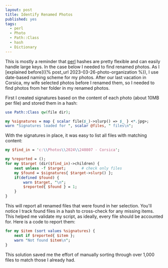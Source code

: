 ```yaml
---
layout: post
title: Identify Renamed Photos
published: yes
tags:
  - perl
  - Photo
  - Path::Class
  - hash
  - Dictionary
---
```

This is mostly a reminder that [perl][1] hashes are pretty flexible and can easily handle large keys. In the case below I needed to find renamed photos. As I [explained before]({% post_url 2023-03-26-photo-organization %}), I use date-based naming scheme for my photos. After our last vacation in Corsica, my wife selected photos before I renamed them, so I needed to find photos from her folder in my renamed photos.

First I created signatures based on the content of each photo (about 10MB per file) and stored them in a hash:

```perl
use Path::Class qw(file dir);

my %signatures = map { scalar file($_)->slurp() => $_ } <*.jpg>;
warn "Signatures loaded for ", scalar @files, " files\n";
```

With the signatures in place, it was easy to list all files with matching content:

```perl
my $find_in = 'c:\\Photos\\2024\\240807 - Corsica';

my %reported = ();
for my $target (dir($find_in)->children) {
    next unless -f $target;       # check only files
    my $found = $signatures{ $target->slurp() };
    if(defined $found) {
        warn $target, "\n";
        $reported{ $found } = 1;
    }
}
```

This will report all renamed files that were found in her selection. You'll notice I track found files in a hash to cross-check for any missing items. This helped me validate my script, as ideally, every file should be accounted for. Here is a code to report them:

```perl
for my $item (sort values %signatures) {
    next if $reported{ $item };
    warn "Not found $item\n";
}
```

This solution saved me the effort of manually sorting through over 1,000 files to match those I already had.

[1]: https://www.perl.org/